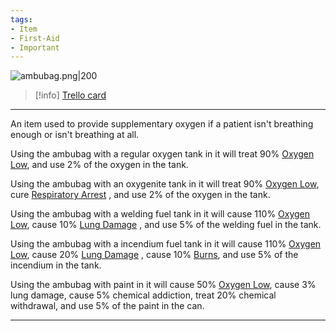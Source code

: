 ```yaml
---
tags:
- Item
- First-Aid
- Important
---
```


![ambubag.png\|200](/Items/Ambubag%20-%20Attachments/6718845db30472d958dd7d18.png)

> [!info] [Trello card](https://trello.com/c/Iqy8QLcW/121-ambubag)

---

An item used to provide supplementary oxygen if a patient isn't breathing enough or isn't breathing at all.

Using the ambubag with a regular oxygen tank in it will treat 90% [Oxygen Low](../Lungs/Oxygen%20Low.md), and use 2% of the oxygen in the tank.

Using the ambubag with an oxygenite tank in it will treat 90% [Oxygen Low](../Lungs/Oxygen%20Low.md), cure [Respiratory Arrest](../Lungs/Respiratory%20Arrest.md) , and use 2% of the oxygen in the tank.

Using the ambubag with a welding fuel tank in it will cause 110% [Oxygen Low](../Lungs/Oxygen%20Low.md), cause 10% [Lung Damage](../Lungs/Lung%20Damage.md) , and use 5% of the welding fuel in the tank.

Using the ambubag with a incendium fuel tank in it will cause 110% [Oxygen Low](../Lungs/Oxygen%20Low.md), cause 20% [Lung Damage](../Lungs/Lung%20Damage.md) , cause 10% [Burns](../Any%20bodypart/Burns.md), and use 5% of the incendium in the tank.

Using the ambubag with paint in it will cause 50% [Oxygen Low](../Lungs/Oxygen%20Low.md), cause 3% lung damage, cause 5% chemical addiction, treat 20% chemical withdrawal, and use 5% of the paint in the can.

---

